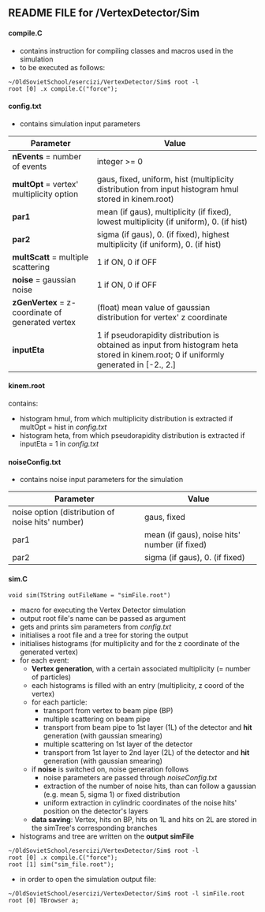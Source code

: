 ## README FILE for /VertexDetector/Sim


#### compile.C
- contains instruction for compiling classes and macros used in the simulation
- to be executed as follows:
```
~/OldSovietSchool/esercizi/VertexDetector/Sim$ root -l
root [0] .x compile.C("force");
```


#### config.txt
- contains simulation input parameters

Parameter | Value
------------ | -------------
**nEvents** = number of events | integer >= 0
**multOpt** = vertex' multiplicity option | gaus, fixed, uniform, hist (multiplicity distribution from input histogram hmul stored in kinem.root)
**par1** | mean (if gaus), multiplicity (if fixed), lowest multiplicity (if uniform), 0. (if hist)
**par2** | sigma (if gaus), 0. (if fixed), highest multiplicity (if uniform), 0. (if hist)
**multScatt** = multiple scattering | 1 if ON, 0 if OFF
**noise** = gaussian noise | 1 if ON, 0 if OFF
**zGenVertex** = z-coordinate of generated vertex | (float) mean value of gaussian distribution for vertex' z coordinate
**inputEta** | 1 if pseudorapidity distribution is obtained as input from histogram heta stored in kinem.root; 0 if uniformly generated in [-2., 2.]


#### kinem.root
contains:
- histogram hmul, from which multiplicity distribution is extracted if multOpt = hist in *config.txt*
- histogram heta, from which pseudorapidity distribution is extracted if inputEta = 1 in *config.txt*


#### noiseConfig.txt
- contains noise input parameters for the simulation

Parameter | Value
------------ | -------------
noise option (distribution of noise hits' number) | gaus, fixed
par1 | mean (if gaus), noise hits' number (if fixed)
par2 | sigma (if gaus), 0. (if fixed)


#### sim.C

```
void sim(TString outFileName = "simFile.root")
```
- macro for executing the Vertex Detector simulation
- output root file's name can be passed as argument
- gets and prints sim parameters from *config.txt*
- initialises a root file and a tree for storing the output
- initialises histograms (for multiplicity and for the z coordinate of the generated vertex)
- for each event:
    - **Vertex generation**, with a certain associated multiplicity (= number of particles)
    - each histograms is filled with an entry (multiplicity, z coord of the vertex)
    - for each particle:
        - transport from vertex to beam pipe (BP)
        - multiple scattering on beam pipe
        - transport from beam pipe to 1st layer (1L) of the detector and **hit** generation (with gaussian smearing)
        - multiple scattering on 1st layer of the detector
        - transport from 1st layer to 2nd layer (2L) of the detector and **hit** generation (with gaussian smearing)
    - if **noise** is switched on, noise generation follows
        - noise parameters are passed through *noiseConfig.txt*
        - extraction of the number of noise hits, than can follow a gaussian (e.g. mean 5, sigma 1) or fixed distribution
        - uniform extraction in cylindric coordinates of the noise hits' position on the detector's layers
    - **data saving**: Vertex, hits on BP, hits on 1L and hits on 2L are stored in the simTree's corresponding branches
- histograms and tree are written on the **output simFile**
```
~/OldSovietSchool/esercizi/VertexDetector/Sim$ root -l
root [0] .x compile.C("force");
root [1] sim("sim_file.root");
```
- in order to open the simulation output file:
```
~/OldSovietSchool/esercizi/VertexDetector/Sim$ root -l simFile.root
root [0] TBrowser a;
```
